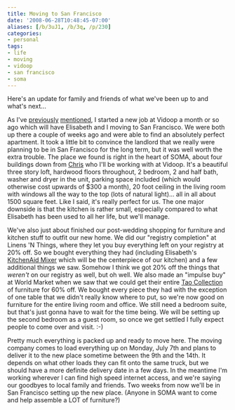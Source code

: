 ```yaml
---
title: Moving to San Francisco
date: '2008-06-28T10:48:45-07:00'
aliases: [/b/3uJ1, /b/3q, /p/230]
categories:
- personal
tags:
- life
- moving
- vidoop
- san francisco
- soma
---
```

Here's an update for family and friends of what we've been up to and what's next...

As I've [previously][] [mentioned][], I started a new job at Vidoop a month or so ago which will have Elisabeth and I
moving to San Francisco.  We were both up there a couple of weeks ago and were able to find an absolutely perfect
apartment.  It took a little bit to convince the landlord that we really were planning to be in San Francisco for the
long term, but it was well worth the extra trouble.  The place we found is right in the heart of SOMA, about four
buildings down from [Chris][] who I'll be working with at Vidoop.  It's a beautiful three story loft, hardwood floors
throughout, 2 bedroom, 2 and half bath, washer and dryer in the unit, parking space included (which would otherwise cost
upwards of $300 a month), 20 foot ceiling in the living room with windows all the way to the top (lots of natural
light)... all in all about 1500 square feet.  Like I said, it's really perfect for us.  The one major downside is that
the kitchen is rather small, especially compared to what Elisabeth has been used to all her life, but we'll manage.

We've also just about finished our post-wedding shopping for furniture and kitchen stuff to outfit our new home.  We did
our "registry completion" at Linens 'N Things, where they let you buy everything left on your registry at 20% off.  So
we bought everything they had (including Elisabeth's [KitchenAid Mixer][] which will be the centerpiece of our kitchen)
and a few additional things we saw.  Somehow I think we got 20% off the things that *weren't* on our registry as well,
but oh well.  We also made an "impulse buy" at World Market when we saw that we could get their entire [Tao
Collection][] of furniture for 60% off.  We bought every piece they had with the exception of one table that we didn't
really know where to put, so we're now good on furniture for the entire living room and office.  We still need a bedroom
suite, but that's just gonna have to wait for the time being.  We will be setting up the second bedroom as a guest room,
so once we get settled I fully expect people to come over and visit. :-)

Pretty much everything is packed up and ready to move here.  The moving company comes to load everything up on Monday,
July 7th and plans to deliver it to the new place sometime between the 9th and the 14th.  It depends on what other loads
they can fit onto the same truck, but we should have a more definite delivery date in a few days.  In the meantime I'm
working wherever I can find high speed internet access, and we're saying our goodbyes to local family and friends.  Two
weeks from now we'll be in San Francisco setting up the new place.  (Anyone in SOMA want to come and help assemble a LOT
of furniture?)

[previously]: /2008/04/new-beginnings
[mentioned]: /2008/05/why-im-going-to-vidoop
[Chris]: http://factoryjoe.com/
[KitchenAid Mixer]: http://xrl.us/hnz4n
[Tao Collection]: http://xrl.us/hnwzc
